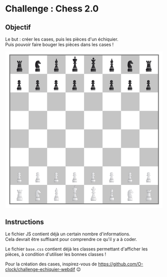 # Challenge : Chess 2.0

## Objectif

Le but : créer les cases, puis les pièces d'un échiquier.  
Puis pouvoir faire bouger les pièces dans les cases !

![resultat](resultat.png)


## Instructions

Le fichier JS contient déjà un certain nombre d'informations.  
Cela devrait être suffisant pour comprendre ce qu'il y a à coder.

Le fichier `base.css` contient déjà les classes permettant
d'afficher les pièces, à condition d'utiliser les bonnes
classes !

Pour la création des cases, inspirez-vous de https://github.com/O-clock/challenge-echiquier-webdif :wink:
